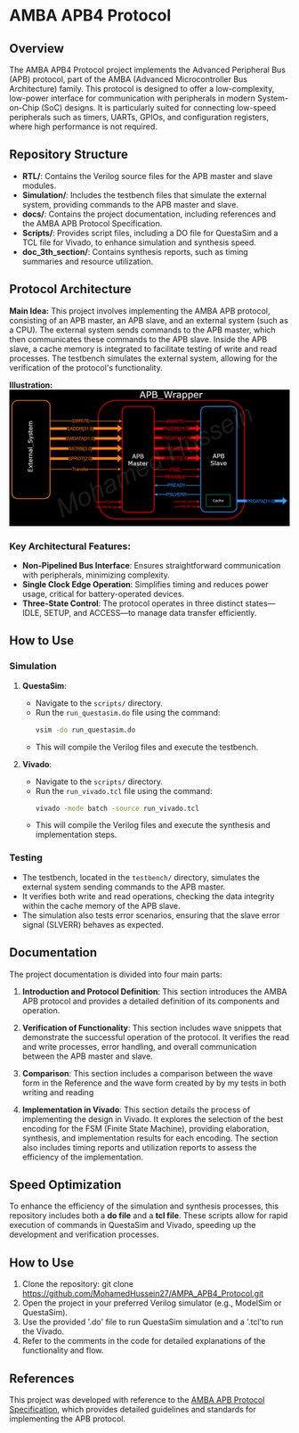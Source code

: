 # AMBA APB4 Protocol

## Overview

The AMBA APB4 Protocol project implements the Advanced Peripheral Bus (APB) protocol, part of the AMBA (Advanced Microcontroller Bus Architecture) family. This protocol is designed to offer a low-complexity, low-power interface for communication with peripherals in modern System-on-Chip (SoC) designs. It is particularly suited for connecting low-speed peripherals such as timers, UARTs, GPIOs, and configuration registers, where high performance is not required.

## Repository Structure

- **RTL/**: Contains the Verilog source files for the APB master and slave modules.
- **Simulation/**: Includes the testbench files that simulate the external system, providing commands to the APB master and slave.
- **docs/**: Contains the project documentation, including references and the AMBA APB Protocol Specification.
- **Scripts/**: Provides script files, including a DO file for QuestaSim and a TCL file for Vivado, to enhance simulation and synthesis speed.
- **doc_3th_section/**: Contains synthesis reports, such as timing summaries and resource utilization.

## Protocol Architecture

**Main Idea:**
This project involves implementing the AMBA APB protocol, consisting of an APB master, an APB slave, and an external system (such as a CPU). The external system sends commands to the APB master, which then communicates these commands to the APB slave. Inside the APB slave, a cache memory is integrated to facilitate testing of write and read processes. The testbench simulates the external system, allowing for the verification of the protocol's functionality.

**Illustration:**
![APB_Arch](Architecture/APB_Architecture_CR.png)

### Key Architectural Features:

- **Non-Pipelined Bus Interface**: Ensures straightforward communication with peripherals, minimizing complexity.
- **Single Clock Edge Operation**: Simplifies timing and reduces power usage, critical for battery-operated devices.
- **Three-State Control**: The protocol operates in three distinct states—IDLE, SETUP, and ACCESS—to manage data transfer efficiently.

## How to Use

### Simulation

1. **QuestaSim**:
   - Navigate to the `scripts/` directory.
   - Run the `run_questasim.do` file using the command:  
     ```sh
     vsim -do run_questasim.do
     ```
   - This will compile the Verilog files and execute the testbench.

2. **Vivado**:
   - Navigate to the `scripts/` directory.
   - Run the `run_vivado.tcl` file using the command:  
     ```sh
     vivado -mode batch -source run_vivado.tcl
     ```
   - This will compile the Verilog files and execute the synthesis and implementation steps.

### Testing

- The testbench, located in the `testbench/` directory, simulates the external system sending commands to the APB master.
- It verifies both write and read operations, checking the data integrity within the cache memory of the APB slave.
- The simulation also tests error scenarios, ensuring that the slave error signal (SLVERR) behaves as expected.

## Documentation

The project documentation is divided into four main parts:

1. **Introduction and Protocol Definition**: This section introduces the AMBA APB protocol and provides a detailed definition of its components and operation.
   
2. **Verification of Functionality**: This section includes wave snippets that demonstrate the successful operation of the protocol. It verifies the read and write processes, error handling, and overall communication between the APB master and slave.

3. **Comparison**: This section includes a comparison between the wave form in the Reference and the wave form created by by my tests in both writing and reading

4. **Implementation in Vivado**: This section details the process of implementing the design in Vivado. It explores the selection of the best encoding for the FSM (Finite State Machine), providing elaboration, synthesis, and implementation results for each encoding. The section also includes timing reports and utilization reports to assess the efficiency of the implementation.

## Speed Optimization

To enhance the efficiency of the simulation and synthesis processes, this repository includes both a **do file** and a **tcl file**. These scripts allow for rapid execution of commands in QuestaSim and Vivado, speeding up the development and verification processes.

## How to Use

1. Clone the repository: git clone https://github.com/MohamedHussein27/AMPA_APB4_Protocol.git
2. Open the project in your preferred Verilog simulator (e.g., ModelSim or QuestaSim).
3. Use the provided '.do' file to run QuestaSim simulation and a '.tcl'to run the Vivado.
4. Refer to the comments in the code for detailed explanations of the functionality and flow.

## References

This project was developed with reference to the [AMBA APB Protocol Specification](https://www.eecs.umich.edu/courses/eecs373/readings/IHI0024C_amba_apb_protocol_spec.pdf), which provides detailed guidelines and standards for implementing the APB protocol.
